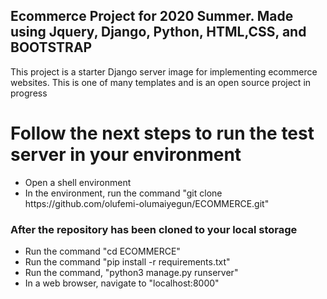 <h2>Ecommerce Project for 2020 Summer. Made using Jquery, Django, Python, HTML,CSS, and BOOTSTRAP</h2>
<p>This project is a starter Django server image for implementing ecommerce websites. This is one of many templates and is an open source project in progress</p>

<h1> Follow the next steps to run the test server in your environment</h1>
<ul>
	<li>Open a shell environment</li>	
	<li>In the environment, run the command "git clone https://github.com/olufemi-olumaiyegun/ECOMMERCE.git"</li>
</ul>

<h3>After the repository has been cloned to your local storage</h3>
<ul>
	<li>Run the command "cd ECOMMERCE"</li>
	<li>Run the command "pip install -r requirements.txt"</li>
	<li>Run the command, "python3 manage.py runserver"</li>
	<li>In a web browser, navigate to "localhost:8000"</li>
</ul>
